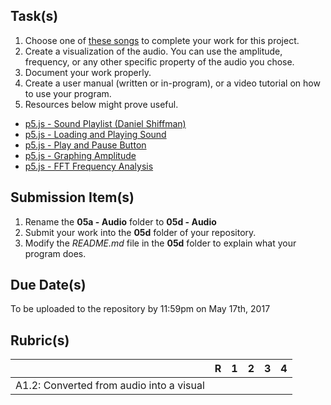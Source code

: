 Task(s)
-------
1. Choose one of [these songs](http://freemusicarchive.org/music/Antique_Phonograph_Music_Program_Various_Artists/Antique_Phonograph_Music_Program_03312015) to complete your work for this project.
2. Create a visualization of the audio.  You can use the amplitude, frequency, or any other specific property of the audio you chose. 
3. Document your work properly.
4. Create a user manual (written or in-program), or a video tutorial on how to use your program.
5. Resources below might prove useful.
  * [p5.js - Sound Playlist (Daniel Shiffman)](https://www.youtube.com/watch?v=Pn1g1wjxl_0&list=PLRqwX-V7Uu6aFcVjlDAkkGIixw70s7jpW)
  * [p5.js - Loading and Playing Sound](https://www.youtube.com/watch?v=Pn1g1wjxl_0)
  * [p5.js - Play and Pause Button](https://www.youtube.com/watch?v=YcezEwOXun4)
  * [p5.js - Graphing Amplitude](https://www.youtube.com/watch?v=jEwAMgcCgOA)
  * [p5.js - FFT Frequency Analysis](https://www.youtube.com/watch?v=2O3nm0Nvbi4)

Submission Item(s)
------------------
1. Rename the **05a - Audio** folder to **05d - Audio**
2. Submit your work into the **05d** folder of your repository.
3. Modify the _README.md_ file in the **05d** folder to explain what your program does.

Due Date(s)
-------------
To be uploaded to the repository by 11:59pm on May 17th, 2017

Rubric(s)
---------
|                                          | R    | 1    | 2    | 3    | 4    |
| ---------------------------------------- | ---- | ---- | ---- | ---- | ---- |
| A1.2: Converted from audio into a visual |      |      |      |      |      |
